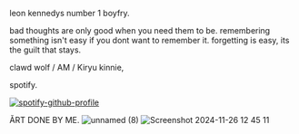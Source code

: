 leon kennedys number 1 boyfry.
  
bad thoughts are only good when you need them to be. 
  remembering something isn't easy if you dont want to remember it.
    forgetting is easy, its the guilt that stays.

clawd wolf / AM / Kiryu kinnie,

spotify.


  [![spotify-github-profile](https://spotify-github-profile.kittinanx.com/api/view?uid=31rzflal5les5uvjvxd4vaahbewq&cover_image=true&theme=default&show_offline=false&background_color=001eff&interchange=true)](https://github.com/kittinan/spotify-github-profile)





ĂRT DONE BY ME.
![unnamed (8)](https://github.com/user-attachments/assets/6e7cecb2-15f5-49e2-9d61-9b4a87a4b4fe) ![Screenshot 2024-11-26 12 45 11](https://github.com/user-attachments/assets/63478b8f-2b4f-4215-9d0c-b6f973fb8482)
